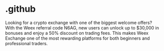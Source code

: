# .github
Looking for a crypto exchange with one of the biggest welcome offers? With the Weex referral code N6AG, new users can unlock up to $30,000 in bonuses and enjoy a 50% discount on trading fees. This makes Weex Exchange one of the most rewarding platforms for both beginners and professional traders.
